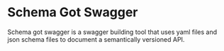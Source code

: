# Schema Got Swagger

Schema got swagger is a swagger building tool that uses yaml files and json schema files to document a semantically versioned API.